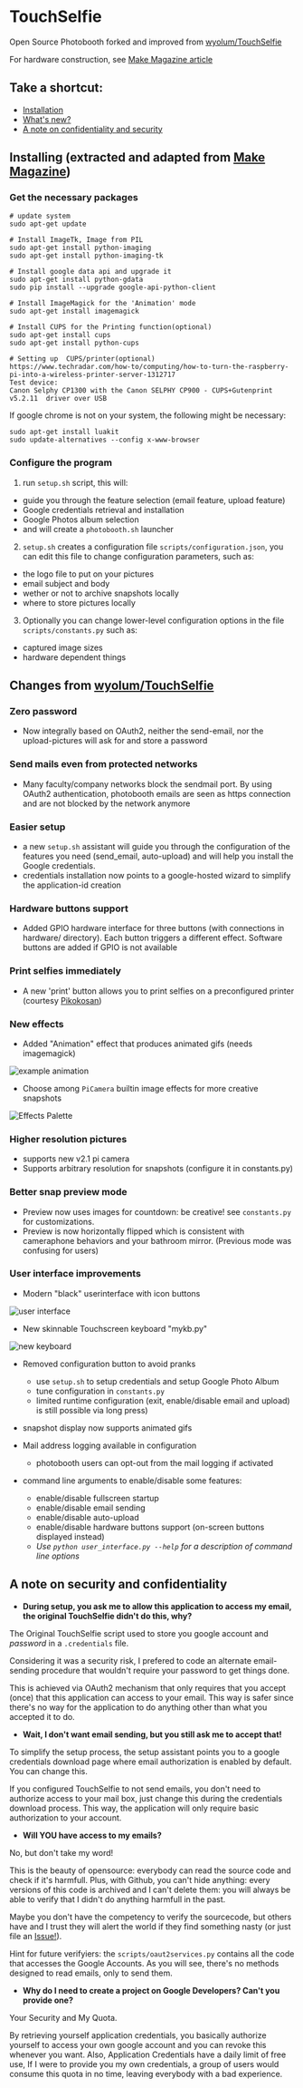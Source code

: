 # TouchSelfie
Open Source Photobooth forked and improved from [wyolum/TouchSelfie](https://github.com/wyolum/TouchSelfie)

For hardware construction, see [Make Magazine article](https://makezine.com/projects/raspberry-pi-photo-booth/)

## Take a shortcut:
- [Installation](#install)
- [What's new?](#changes)
- [A note on confidentiality and security](#confidentiality)

## <a id="install"></a>Installing (extracted and adapted from [Make Magazine](https://makezine.com/projects/raspberry-pi-photo-booth/))

### Get the necessary packages

```
# update system
sudo apt-get update

# Install ImageTk, Image from PIL
sudo apt-get install python-imaging
sudo apt-get install python-imaging-tk

# Install google data api and upgrade it
sudo apt-get install python-gdata
sudo pip install --upgrade google-api-python-client

# Install ImageMagick for the 'Animation' mode
sudo apt-get install imagemagick

# Install CUPS for the Printing function(optional)
sudo apt-get install cups
sudo apt-get install python-cups

# Setting up  CUPS/printer(optional)
https://www.techradar.com/how-to/computing/how-to-turn-the-raspberry-pi-into-a-wireless-printer-server-1312717
Test device:
Canon Selphy CP1300 with the Canon SELPHY CP900 - CUPS+Gutenprint v5.2.11  driver over USB

```

If google chrome is not on your system, the following might be necessary:

```
sudo apt-get install luakit
sudo update-alternatives --config x-www-browser
```

### Configure the program

1. run `setup.sh` script, this will:
  - guide you through the feature selection (email feature, upload feature)
  - Google credentials retrieval and installation
  - Google Photos album selection
  - and will create a `photobooth.sh` launcher

2. `setup.sh` creates a configuration file `scripts/configuration.json`, you can edit this file to change configuration parameters, such as:
  - the logo file to put on your pictures
  - email subject and body
  - wether or not to archive snapshots locally
  - where to store pictures locally

3. Optionally you can change lower-level configuration options in the file `scripts/constants.py` such as:
  - captured image sizes
  - hardware dependent things




## <a id="changes"></a>Changes from [wyolum/TouchSelfie](https://github.com/wyolum/TouchSelfie)

### Zero password
- Now integrally based on OAuth2, neither the send-email, nor the upload-pictures will ask for and store a password

### Send mails even from protected networks
- Many faculty/company networks block the sendmail port. By using OAuth2 authentication, photobooth emails are seen as https connection and are not blocked by the network anymore

### Easier setup
- a new `setup.sh` assistant will guide you through the configuration of the features you need (send_email, auto-upload) and will help you install the Google credentials.
- credentials installation now points to a google-hosted wizard to simplify the application-id creation

### Hardware buttons support
- Added GPIO hardware interface for three buttons (with connections in hardware/ directory). Each button triggers a different effect. Software buttons are added if GPIO is not available

### Print selfies immediately
- A new 'print' button allows you to print selfies on a preconfigured printer (courtesy [Pikokosan](https://github.com/Pikokosan))

### New effects
- Added "Animation" effect that produces animated gifs (needs imagemagick)

![example animation](screenshots/anim.gif)

- Choose among `PiCamera` builtin image effects for more creative snapshots

![Effects Palette](screenshots/builtin-effects.png)

### Higher resolution pictures
- supports new v2.1 pi camera
- Supports arbitrary resolution for snapshots (configure it in constants.py)

### Better snap preview mode

- Preview now uses images for countdown: be creative! see `constants.py` for customizations.
- Preview is now horizontally flipped which is consistent with cameraphone behaviors and your bathroom mirror. (Previous mode was confusing for users)

### User interface improvements

- Modern "black" userinterface with icon buttons

![user interface](screenshots/new_user_interface.jpg?raw=true)

- New skinnable Touchscreen keyboard "mykb.py"

![new keyboard](screenshots/new_keyboard.jpg?raw=true)

- Removed configuration button to avoid pranks
  - use `setup.sh` to setup credentials and setup Google Photo Album
  - tune configuration in `constants.py`
  - limited runtime configuration (exit, enable/disable email and upload) is still possible via long press)

- snapshot display now supports animated gifs

- Mail address logging available in configuration
  - photobooth users can opt-out from the mail logging if activated

- command line arguments to enable/disable some features:
  - enable/disable fullscreen startup
  - enable/disable email sending
  - enable/disable auto-upload
  - enable/disable hardware buttons support (on-screen buttons displayed instead)
  - *Use `python user_interface.py --help` for a description of command line options*

## <a id="confidentiality"></a>A note on security and confidentiality

  - **During setup, you ask me to allow this application to access my email, the original TouchSelfie didn't do this, why?**

The Original TouchSelfie script used to store you google account and *password* in a `.credentials` file.

Considering it was a security risk, I prefered to code an alternate email-sending procedure that wouldn't require your password to get things done.

This is achieved via OAuth2 mechanism that only requires that you accept (once) that this application can access to your email. This way is safer since there's no way for the application to do anything other than what you accepted it to do.

  - **Wait, I don't want email sending, but you still ask me to accept that!**

To simplify the setup process, the setup assistant points you to a google credentials download page where email authorization is enabled by default. You can change this.

If you configured TouchSelfie to not send emails, you don't need to authorize access to your mail box, just change this during the credentials download process. This way, the application will only require basic authorization to your account.

  - **Will YOU have access to my emails?**

No, but don't take my word!

This is the beauty of opensource: everybody can read the source code and check if it's harmfull. Plus, with Github, you can't hide anything: every versions of this code is archived and I can't delete them: you will always be able to verify that I didn't do anything harmfull in the past.

Maybe you don't have the competency to verify the sourcecode, but others have and I trust they will alert the world if they find something nasty (or just file an [Issue!](../../issues)).

Hint for future verifyiers: the `scripts/oaut2services.py` contains all the code that accesses the Google Accounts. As you will see, there's no methods designed to read emails, only to send them.

  - **Why do I need to create a project on Google Developers? Can't you provide one?**

Your Security and My Quota.

By retrieving yourself application credentials, you basically authorize yourself to access your own google account and you can revoke this whenever you want. Also, Application Credentials have a daily limit of free use, If I were to provide you my own credentials, a group of users would consume this quota in no time, leaving everybody with a bad experience.

